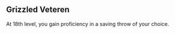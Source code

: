 ## Grizzled Veteren
At 18th level, you gain proficiency in a saving throw of your choice.

<!--

-<< CHANGES >>-
- this is a new ability
- trying to keep a simple but powerful ability
- emulating bard ability that gives save to everything

-<< TODO >>-
- think about this ability
- potentially change its dircection

-<< COMMENTARY >>-
- this ability needs to be resource-free.
-> already fighter has to keep track of second wind, legendary resistance, and action surge
- this ability needs to convice a player not to multiclass
- this ability must be dumb-simple
- giving a saving throw proficiency of your choice is actually quite potent

-->
